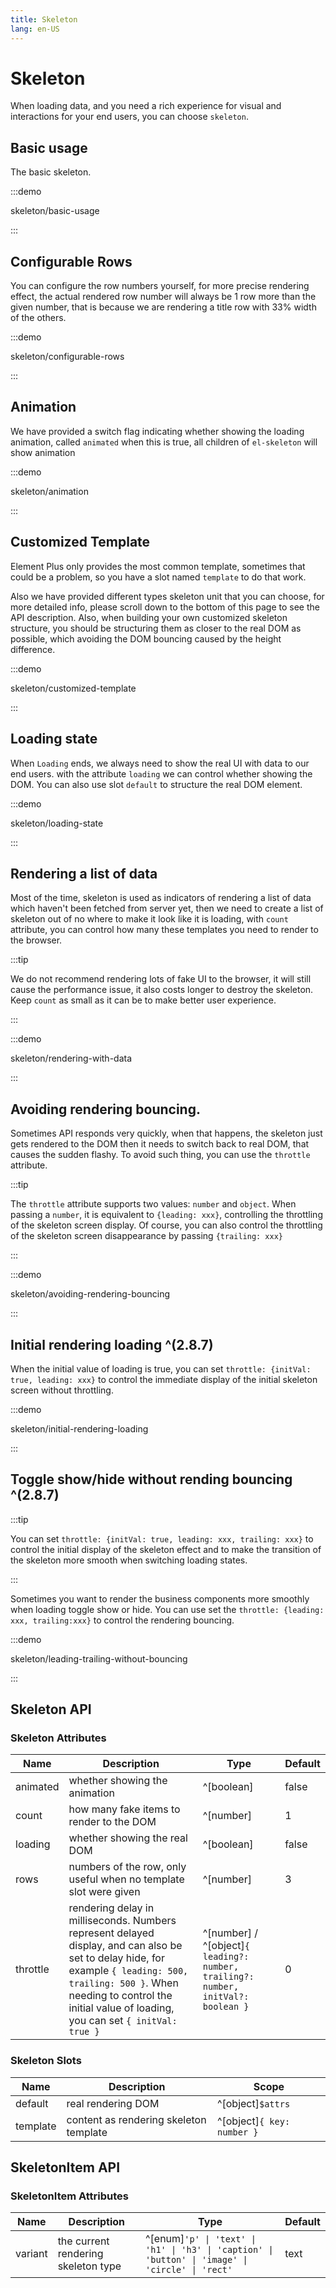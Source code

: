 ```yaml
---
title: Skeleton
lang: en-US
---
```


# Skeleton

When loading data, and you need a rich experience for visual and interactions for your end users, you can choose `skeleton`.

## Basic usage

The basic skeleton.

:::demo

skeleton/basic-usage

:::

## Configurable Rows

You can configure the row numbers yourself, for more precise rendering effect, the actual rendered row number will always be 1 row more than the given number, that is because we are rendering a title row with 33% width of the others.

:::demo

skeleton/configurable-rows

:::

## Animation

We have provided a switch flag indicating whether showing the loading animation, called `animated` when this is true, all children of `el-skeleton` will show animation

:::demo

skeleton/animation

:::

## Customized Template

Element Plus only provides the most common template, sometimes that could be a problem, so you have a slot named `template` to do that work.

Also we have provided different types skeleton unit that you can choose, for more detailed info, please scroll down to the bottom of this page to see the API description. Also, when building your own customized skeleton structure, you should be structuring them as closer to the real DOM as possible, which avoiding the DOM bouncing caused by the height difference.

:::demo

skeleton/customized-template

:::

## Loading state

When `Loading` ends, we always need to show the real UI with data to our end users. with the attribute `loading` we can control whether showing the DOM. You can also use slot `default` to structure the real DOM element.

:::demo

skeleton/loading-state

:::

## Rendering a list of data

Most of the time, skeleton is used as indicators of rendering a list of data which haven't been fetched from server yet, then we need to create a list of skeleton out of no where to make it look like it is loading, with `count` attribute, you can control how many these templates you need to render to the browser.

:::tip

We do not recommend rendering lots of fake UI to the browser, it will still cause the performance issue, it also costs longer to destroy the skeleton. Keep `count` as small as it can be to make better user experience.

:::

:::demo

skeleton/rendering-with-data

:::

## Avoiding rendering bouncing.

Sometimes API responds very quickly, when that happens, the skeleton just gets rendered to the DOM then it needs to switch back to real DOM, that causes the sudden flashy. To avoid such thing, you can use the `throttle` attribute.

:::tip

The `throttle` attribute supports two values: `number` and `object`. When passing a `number`, it is equivalent to `{leading: xxx}`, controlling the throttling of the skeleton screen display. Of course, you can also control the throttling of the skeleton screen disappearance by passing `{trailing: xxx}`

:::

:::demo

skeleton/avoiding-rendering-bouncing

:::

## Initial rendering loading ^(2.8.7)

When the initial value of loading is true, you can set `throttle: {initVal: true, leading: xxx}` to control the immediate display of the initial skeleton screen without throttling.

:::demo

skeleton/initial-rendering-loading

:::

## Toggle show/hide without rending bouncing ^(2.8.7)

:::tip

You can set `throttle: {initVal: true, leading: xxx, trailing: xxx}` to control the initial display of the skeleton effect and to make the transition of the skeleton more smooth when switching loading states.

:::

Sometimes you want to render the business components more smoothly when loading toggle show or hide. You can use set the `throttle: {leading: xxx, trailing:xxx}` to control the rendering bouncing.

:::demo

skeleton/leading-trailing-without-bouncing

:::

##

## Skeleton API

### Skeleton Attributes

| Name     | Description                                                                                                                                                                                                                                 | Type                                                                              | Default |
| -------- | ------------------------------------------------------------------------------------------------------------------------------------------------------------------------------------------------------------------------------------------- | --------------------------------------------------------------------------------- | ------- |
| animated | whether showing the animation                                                                                                                                                                                                               | ^[boolean]                                                                        | false   |
| count    | how many fake items to render to the DOM                                                                                                                                                                                                    | ^[number]                                                                         | 1       |
| loading  | whether showing the real DOM                                                                                                                                                                                                                | ^[boolean]                                                                        | false   |
| rows     | numbers of the row, only useful when no template slot were given                                                                                                                                                                            | ^[number]                                                                         | 3       |
| throttle | rendering delay in milliseconds. Numbers represent delayed display, and can also be set to delay hide, for example `{ leading: 500, trailing: 500 }`. When needing to control the initial value of loading, you can set `{ initVal: true }` | ^[number] / ^[object]`{ leading?: number, trailing?: number, initVal?: boolean }` | 0       |

### Skeleton Slots

| Name     | Description                            | Scope                      |
| -------- | -------------------------------------- | -------------------------- |
| default  | real rendering DOM                     | ^[object]`$attrs`          |
| template | content as rendering skeleton template | ^[object]`{ key: number }` |

## SkeletonItem API

### SkeletonItem Attributes

| Name    | Description                         | Type                                                                                             | Default |
| ------- | ----------------------------------- | ------------------------------------------------------------------------------------------------ | ------- |
| variant | the current rendering skeleton type | ^[enum]`'p' \| 'text' \| 'h1' \| 'h3' \| 'caption' \| 'button' \| 'image' \| 'circle' \| 'rect'` | text    |
